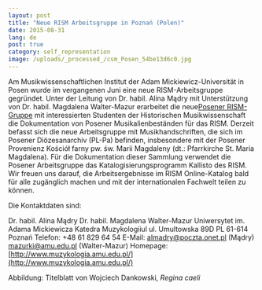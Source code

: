 ```yaml
---
layout: post
title: "Neue RISM Arbeitsgruppe in Poznań (Polen)"
date: 2015-08-31
lang: de
post: true
category: self_representation
image: /uploads/_processed_/csm_Posen_54be13d6c0.jpg
---
```



Am Musikwissenschaftlichen Institut der Adam Mickiewicz-Universität in Posen wurde im vergangenen Juni eine neue RISM-Arbeitsgruppe gegründet. Unter der Leitung von Dr. habil. Alina Mądry mit Unterstützung von Dr. habil. Magdalena Walter-Mazur erarbeitet die neue[Posener RISM-Gruppe](/de/workgroups/poland-poznan-adam-mickiewicz-university/home.html) mit interessierten Studenten der Historischen Musikwissenschaft die Dokumentation von Posener Musikalienbeständen für das RISM. Derzeit befasst sich die neue Arbeitsgruppe mit Musikhandschriften, die sich im Posener Diözesanarchiv (PL-Pa) befinden, insbesondere mit der Posener Provenienz Kościół farny pw. św. Marii Magdaleny (dt.: Pfarrkirche St. Maria Magdalena). Für die Dokumentation dieser Sammlung verwendet die Posener Arbeitsgruppe das Katalogisierungsprogramm Kallisto des RISM. Wir freuen uns darauf, die Arbeitsergebnisse im RISM Online-Katalog bald für alle zugänglich machen und mit der internationalen Fachwelt teilen zu können.

Die Kontaktdaten sind:

Dr. habil. Alina Mądry
Dr. habil. Magdalena Walter-Mazur
Uniwersytet im. Adama Mickiewicza
Katedra Muzykologiiul
ul. Umultowska 89D
PL 61-614 Poznań
Telefon: +48 61 829 64 54
E-Mail: [almadry@poczta.onet.pl](mailto:almadry@poczta.onet.pl) (Mądry)
[mazurki@amu.edu.pl](mailto:mazurki@amu.edu.pl) (Walter-Mazur)
Homepage: [http://www.muzykologia.amu.edu.pl/](http://www.muzykologia.amu.edu.pl/)



Abbildung: Titelblatt von Wojciech Dankowski, _Regina caeli_



<script type="text/javascript">var switchTo5x=true;</script><script type="text/javascript" src="http://w.sharethis.com/button/buttons.js"></script><script type="text/javascript">stLight.options({publisher: "9b601438-1ce1-49d8-bfd7-9cff5df54c17", doNotHash: false, doNotCopy: false, hashAddressBar: false});</script>


